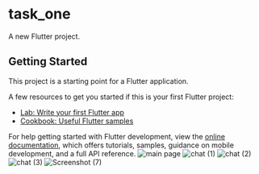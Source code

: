 # task_one

A new Flutter project.

## Getting Started

This project is a starting point for a Flutter application.

A few resources to get you started if this is your first Flutter project:

- [Lab: Write your first Flutter app](https://docs.flutter.dev/get-started/codelab)
- [Cookbook: Useful Flutter samples](https://docs.flutter.dev/cookbook)

For help getting started with Flutter development, view the
[online documentation](https://docs.flutter.dev/), which offers tutorials,
samples, guidance on mobile development, and a full API reference.
![main page](https://user-images.githubusercontent.com/60739917/215963946-67b349dd-cf8b-4520-aa64-0ea60b2ee76f.png)
![chat (1)](https://user-images.githubusercontent.com/60739917/215963980-dd248a33-da65-4ada-a40a-9b71e0dec3d9.png)
![chat (2)](https://user-images.githubusercontent.com/60739917/215963990-ea3cf817-03b4-46bf-95e5-1a4ffe443663.png)
![chat (3)](https://user-images.githubusercontent.com/60739917/215963999-13a17e24-3f27-4265-956c-efa129fed307.png)
![Screenshot (7)](https://user-images.githubusercontent.com/60739917/215967336-e5360380-6241-4762-a0e3-d19b90aaced0.png)
